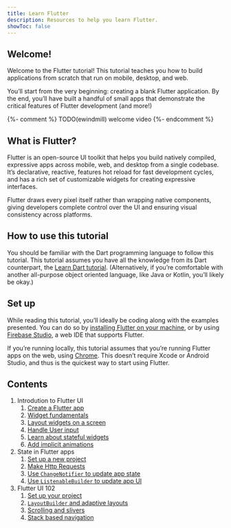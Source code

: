 ```yaml
---
title: Learn Flutter
description: Resources to help you learn Flutter.
showToc: false
---
```


## Welcome! 

Welcome to the Flutter tutorial! This tutorial teaches you how to build 
applications from scratch that run on mobile, desktop, and web.

You’ll start from the very beginning: creating a blank Flutter application. 
By the end, you’ll have built a handful of small apps that demonstrate 
the critical features of Flutter development (and more!)

{%- comment %}
TODO(ewindmill) welcome video
{%- endcomment %}

## What is Flutter?

Flutter is an open-source UI toolkit that helps you build natively compiled, 
expressive apps across mobile, web, and desktop from a single codebase. 
It’s declarative, reactive, features hot reload for fast development cycles, 
and has a rich set of customizable widgets for creating expressive interfaces.

Flutter draws every pixel itself rather than wrapping native components, 
giving developers complete control over the UI and ensuring visual consistency 
across platforms.

## How to use this tutorial

You should be familiar with the Dart programming language to follow this
tutorial. This tutorial assumes you have all the knowledge from its Dart
counterpart, the [Learn Dart tutorial][]. (Alternatively, if you’re comfortable
with another all-purpose object oriented language, like Java or Kotlin, you’ll
likely be okay.)

## Set up

While reading this tutorial, you’ll ideally be coding along with the examples presented. 
You can do so by [installing Flutter on your machine][], 
or by using [Firebase Studio][], a web IDE that supports Flutter.

If you’re running locally, this tutorial assumes that you’re running Flutter
apps on the web, using [Chrome][]. This doesn’t require Xcode or Android Studio, 
and thus is the quickest way to start using Flutter.  

## Contents

1. Introdution to Flutter UI
   1. [Create a Flutter app][]
   2. [Widget fundamentals][]
   3. [Layout widgets on a screen][]
   4. [Handle User input][]
   5. [Learn about stateful widgets][]
   6. [Add implicit animations][]
2. State in Flutter apps
   1. [Set up a new project][]
   2. [Make Http Requests][]
   3. [Use `ChangeNotifier` to update app state][]
   4. [Use `ListenableBuilder` to update app UI][]
3. Flutter UI 102
   1. [Set up your project][]
   2. [`LayoutBuilder` and adaptive layouts][]
   3. [Scrolling and slivers][]
   4. [Stack based navigation][]

[Learn Dart tutorial]: https://dart.dev/
[installing Flutter on your machine]: /get-started
[Firebase Studio]: https://firebase.studio/
[Chrome]: https://www.google.com/chrome/

[Create a Flutter app]: /tutorial/create-an-app/
[Widget fundamentals]: /tutorial/stateless-widgets/
[Layout widgets on a screen]: /tutorial/layout/
[Handle user input]: /tutorial/user-input/
[Learn about stateful widgets]: /tutorial/stateful-widgets/
[Add implicit animations]: /tutorial/animations/
[Set up a new project]: /tutorial/set-up-state-app/
[Make Http Requests]: /tutorial/http/
[Use `ChangeNotifier` to update app state]:/tutorial/change-notifier/
[Use `ListenableBuilder` to update app UI]: /tutorial/listenables/
[Set up your project]: /tutorial/set-up-ui-102/
[`LayoutBuilder` and adaptive layouts]: /tutorial/adaptive-layouts/
[Scrolling and slivers]: /tutorial/slivers/
[Stack based navigation]: /tutorial/stack-based-navigation/